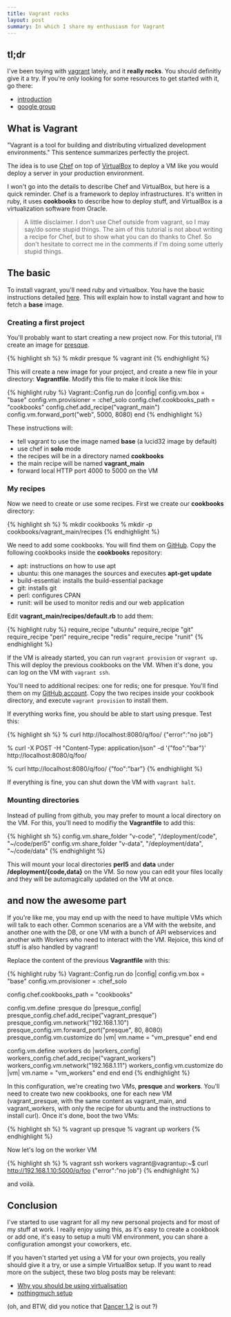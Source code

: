 ```yaml
---
title: Vagrant rocks
layout: post
summary: In which I share my enthusiasm for Vagrant
---
```


## tl;dr

I've been toying with [vagrant](http://vagrantup.com/) lately, and it **really rocks**. You should definitly give it a try. If you're only looking for some resources to get started with it, go there:

 * [introduction](http://docs.vagrantup.com/v2/why-vagrant/index.html)
 * [google group](http://groups.google.com/group/vagrant-up)

## What is Vagrant

"Vagrant is a tool for building and distributing virtualized development environments." This sentence summarizes perfectly the project.

The idea is to use [Chef](http://www.opscode.com/chef) on top of [VirtualBox](http://www.virtualbox.org/) to deploy a VM like you would deploy a server in your production environment.

I won't go into the details to describe Chef and VirtualBox, but here is a quick reminder. Chef is a framework to deploy infrastructures. It's written in ruby, it uses **cookbooks** to describe how to deploy stuff, and VirtualBox is a virtualization software from Oracle.

> A little disclaimer. I don't use Chef outside from vagrant, so I may say/do some stupid things. The aim of this tutorial is not about writing a recipe for Chef, but to show what you can do thanks to Chef. So don't hesitate to correct me in the comments if I'm doing some utterly stupid things.

## The basic

To install vagrant, you'll need ruby and virtualbox. You have the basic instructions detailed [here](http://docs.vagrantup.com/v2/getting-started/index.html). This will explain how to install vagrant and how to fetch a **base** image.

### Creating a first project

You'll probably want to start creating a new project now. For this tutorial, I'll create an image for [presque](https://github.com/franckcuny/presque).

{% highlight sh %}
% mkdir presque
% vagrant init
{% endhighlight %}

This will create a new image for your project, and create a new file in your directory: **Vagrantfile**. Modify this file to make it look like this:

{% highlight ruby %}
Vagrant::Config.run do |config|
  config.vm.box = "base"
  config.vm.provisioner = :chef_solo
  config.chef.cookbooks_path = "cookbooks"
  config.chef.add_recipe("vagrant_main")
  config.vm.forward_port("web", 5000, 8080)
end
{% endhighlight %}

These instructions will:

 * tell vagrant to use the image named **base** (a lucid32 image by default)
 * use chef in **solo** mode
 * the recipes will be in a directory named **cookbooks**
 * the main recipe will be named **vagrant_main**
 * forward local HTTP port 4000 to 5000 on the VM

### My recipes

Now we need to create or use some recipes. First we create our **cookbooks** directory:

{% highlight sh %}
% mkdir cookbooks
% mkdir -p cookbooks/vagrant_main/recipes
{% endhighlight %}

We need to add some cookbooks. You will find them on [GitHub](https://github.com/opscode/cookbooks). Copy the following cookbooks inside the **cookbooks** repository:

 * apt: instructions on how to use apt
 * ubuntu: this one manages the sources and executes **apt-get update**
 * build-essential: installs the build-essential package
 * git: installs git
 * perl: configures CPAN
 * runit: will be used to monitor redis and our web application

Edit **vagrant_main/recipes/default.rb** to add them:

{% highlight ruby %}
require_recipe "ubuntu"
require_recipe "git"
require_recipe "perl"
require_recipe "redis"
require_recipe "runit"
{% endhighlight %}

If the VM is already started, you can run `vagrant provision` or `vagrant up`. This will deploy the previous cookbooks on the VM. When it's done, you can log on the VM with `vagrant ssh`.

You'll need to additional recipes: one for redis; one for presque. You'll find them on my [GitHub account](http://github.com/franckcuny/cookbooks/). Copy the two recipes inside your cookbook directory, and execute `vagrant provision` to install them.

If everything works fine, you should be able to start using presque. Test this:

{% highlight sh %}
% curl http://localhost:8080/q/foo/
{"error":"no job"}

% curl -X POST -H "Content-Type: application/json" -d '{"foo":"bar"}' http://localhost:8080/q/foo/

% curl http://localhost:8080/q/foo/
{"foo":"bar"}
{% endhighlight %}

If everything is fine, you can shut down the VM with `vagrant halt`.

### Mounting directories

Instead of pulling from github, you may prefer to mount a local directory on the VM. For this, you'll need to modifiy the **Vagrantfile** to add this:

{% highlight sh %}
config.vm.share_folder "v-code", "/deployment/code", "~/code/perl5"
config.vm.share_folder "v-data", "/deployment/data", "~/code/data"
{% endhighlight %}

This will mount your local directories **perl5** and **data** under **/deployment/{code,data}** on the VM. So now you can edit your files locally and they will be automagically updated on the VM at once.

## and now the awesome part

If you're like me, you may end up with the need to have multiple VMs which will talk to each other. Common scenarios are a VM with the website, and another one with the DB, or one VM with a bunch of API webservices and another with Workers who need to interact with the VM. Rejoice, this kind of stuff is also handled by vagrant!

Replace the content of the previous **Vagrantfile** with this:

{% highlight ruby %}
Vagrant::Config.run do |config|
  config.vm.box = "base"
  config.vm.provisioner = :chef_solo

  config.chef.cookbooks_path = "cookbooks"

  config.vm.define :presque do |presque_config|
    presque_config.chef.add_recipe("vagrant_presque")
    presque_config.vm.network("192.168.1.10")
    presque_config.vm.forward_port("presque", 80, 8080)
    presque_config.vm.customize do |vm|
      vm.name = "vm_presque"
    end
  end

  config.vm.define :workers do |workers_config|
    workers_config.chef.add_recipe("vagrant_workers")
    workers_config.vm.network("192.168.1.11")
    workers_config.vm.customize do |vm|
      vm.name = "vm_workers"
    end
  end
end
{% endhighlight %}

In this configuration, we're creating two VMs, **presque** and **workers**. You'll need to create two new cookbooks, one for each new VM (vagrant_presque, with the same content as vagrant_main, and vagrant_workers, with only the recipe for ubuntu and the instructions to install curl). Once it's done, boot the two VMs:

{% highlight sh %}
% vagrant up presque
% vagrant up workers
{% endhighlight %}

Now let's log on the worker VM

{% highlight sh %}
% vagrant ssh workers
vagrant@vagrantup:~$ curl http://192.168.1.10:5000/q/foo
{"error":"no job"}
{% endhighlight %}

and voilà.

## Conclusion

I've started to use vagrant for all my new personal projects and for most of my stuff at work. I really enjoy using this, as it's easy to create a cookbook or add one, it's easy to setup a multi VM environment, you can share a configuration amongst your coworkers, etc.

If you haven't started yet using a VM for your own projects, you really should give it a try, or use a simple VirtualBox setup. If you want to read more on the subject, these two blog posts may be relevant:

 * [Why you should be using virtualisation](http://morethanseven.net/2010/11/04/Why-you-should-be-using-virtualisation.html)
 * [nothingmuch setup](http://blog.woobling.org/2010/10/headless-virtualbox.html)

(oh, and BTW, did you notice that [Dancer 1.2](http://search.cpan.org/perldoc?Dancer) is out ?)
